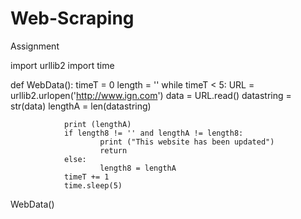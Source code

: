 # Web-Scraping
Assignment

import urllib2
import time


def WebData():
        timeT = 0
        length = ''
        while timeT < 5:
                URL = urllib2.urlopen('http://www.ign.com')
                data = URL.read()
                datastring = str(data)
                lengthA = len(datastring)

                print (lengthA)
                if length8 != '' and lengthA != length8:
                        print ("This website has been updated")
                        return
                else:
                        length8 = lengthA
                timeT += 1
                time.sleep(5)


WebData()
